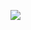 <a href="https://codeclimate.com/github/IlnazKamalov/project1.1/maintainability"><img src="https://api.codeclimate.com/v1/badges/2c78db2bcdb8f7e69620/maintainability" /></a>
